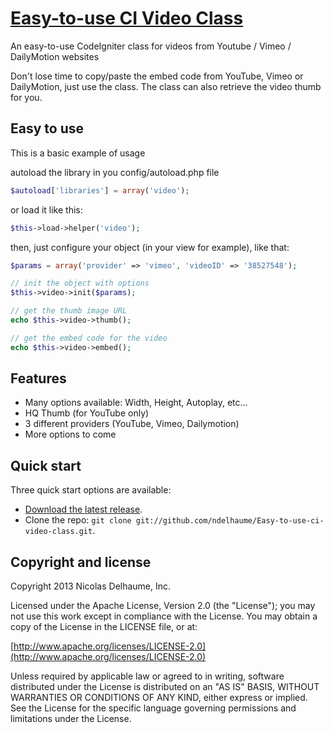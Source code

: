 [Easy-to-use CI Video Class](https://github.com/ndelhaume/Easy-to-use-ci-video-class/)
===========================

An easy-to-use CodeIgniter class for videos from Youtube / Vimeo / DailyMotion websites

Don't lose time to copy/paste the embed code from YouTube, Vimeo or DailyMotion, just use the class. 
The class can also retrieve the video thumb for you.



## Easy to use ##
This is a basic example of usage 

autoload the library in you config/autoload.php file 
```PHP 
$autoload['libraries'] = array('video');
```
or load it like this:  
```PHP 
$this->load->helper('video');
```
then, just configure your object (in your view for example), like that:
```PHP 
$params = array('provider' => 'vimeo', 'videoID' => '38527548');

// init the object with options
$this->video->init($params);

// get the thumb image URL
echo $this->video->thumb();

// get the embed code for the video
echo $this->video->embed();
```


## Features ##
- Many options available: Width, Height, Autoplay, etc...
- HQ Thumb (for YouTube only)
- 3 different providers (YouTube, Vimeo, Dailymotion)
- More options to come


## Quick start

Three quick start options are available:

* [Download the latest release](https://github.com/ndelhaume/Easy-to-use-ci-video-class/zipball/master).
* Clone the repo: `git clone git://github.com/ndelhaume/Easy-to-use-ci-video-class.git`.


## Copyright and license

Copyright 2013 Nicolas Delhaume, Inc.

Licensed under the Apache License, Version 2.0 (the "License");
you may not use this work except in compliance with the License.
You may obtain a copy of the License in the LICENSE file, or at:

  [http://www.apache.org/licenses/LICENSE-2.0](http://www.apache.org/licenses/LICENSE-2.0)

Unless required by applicable law or agreed to in writing, software
distributed under the License is distributed on an "AS IS" BASIS,
WITHOUT WARRANTIES OR CONDITIONS OF ANY KIND, either express or implied.
See the License for the specific language governing permissions and
limitations under the License.

